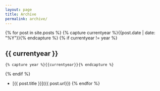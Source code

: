 ```yaml
---
layout: page
title: Archive
permalink: archive/
---
```


{% for post in site.posts %}
	{% capture currentyear %}{{post.date | date: "%Y"}}{% endcapture %}
{% if currentyear != year %}
## {{ currentyear }}
    {% capture year %}{{currentyear}}{% endcapture %} 
  {% endif %}
  * [{{ post.title }}]({{ post.url}})
{% endfor %}